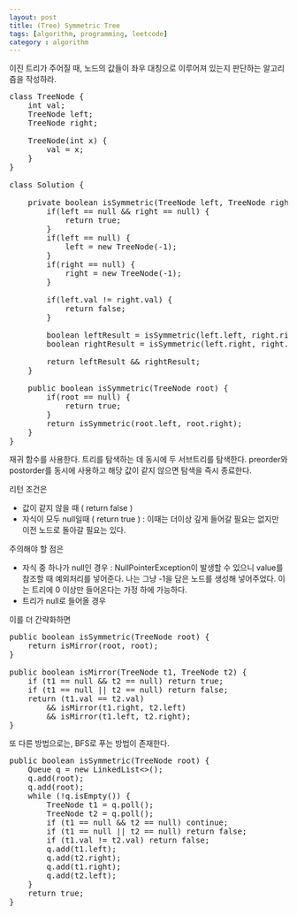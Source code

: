 ```yaml
---
layout: post
title: (Tree) Symmetric Tree
tags: [algorithm, programming, leetcode]
category : algorithm
---
```


이진 트리가 주어질 때, 노드의 값들이 좌우 대칭으로 이루어져 있는지 판단하는 알고리즘을 작성하라. 

<pre class="prettyprint">
class TreeNode {
    int val;
    TreeNode left;
    TreeNode right;

    TreeNode(int x) {
        val = x;
    }
}

class Solution {

    private boolean isSymmetric(TreeNode left, TreeNode right) {
        if(left == null && right == null) {
            return true;
        }
        if(left == null) {
            left = new TreeNode(-1);
        }
        if(right == null) {
            right = new TreeNode(-1);
        }

        if(left.val != right.val) {
            return false;
        }

        boolean leftResult = isSymmetric(left.left, right.right);
        boolean rightResult = isSymmetric(left.right, right.left);
        
        return leftResult && rightResult;
    }

    public boolean isSymmetric(TreeNode root) {
        if(root == null) {
            return true;
        }
        return isSymmetric(root.left, root.right);
    }
}
</pre>

재귀 함수를 사용한다. 트리를 탐색하는 데 동시에 두 서브트리를 탐색한다. 
preorder와 postorder를 동시에 사용하고 해당 값이 같지 않으면 탐색을 즉시 종료한다.  

리턴 조건은 
- 값이 같지 않을 때 ( return false )
- 자식이 모두 null일때 ( return true ) : 이때는 더이상 깊게 들어갈 필요는 없지만 이전 노드로 돌아갈 필요는 있다.

주의해야 할 점은
- 자식 중 하나가 null인 경우 : NullPointerException이 발생할 수 있으니 value를 참조할 때 예외처리를 넣어준다. 나는 그냥 -1을 담은 노드를 생성해 넣어주었다. 이는 트리에 0 이상만 들어온다는 가정 하에 가능하다.
- 트리가 null로 들어올 경우

이를 더 간략화하면
<pre class="prettyprint">
public boolean isSymmetric(TreeNode root) {
    return isMirror(root, root);
}

public boolean isMirror(TreeNode t1, TreeNode t2) {
    if (t1 == null && t2 == null) return true;
    if (t1 == null || t2 == null) return false;
    return (t1.val == t2.val)
        && isMirror(t1.right, t2.left)
        && isMirror(t1.left, t2.right);
}
</pre>

또 다른 방법으로는, BFS로 푸는 방법이 존재한다.
<pre class="prettyprint">
public boolean isSymmetric(TreeNode root) {
    Queue<TreeNode> q = new LinkedList<>();
    q.add(root);
    q.add(root);
    while (!q.isEmpty()) {
        TreeNode t1 = q.poll();
        TreeNode t2 = q.poll();
        if (t1 == null && t2 == null) continue;
        if (t1 == null || t2 == null) return false;
        if (t1.val != t2.val) return false;
        q.add(t1.left);
        q.add(t2.right);
        q.add(t1.right);
        q.add(t2.left);
    }
    return true;
}
</pre>
